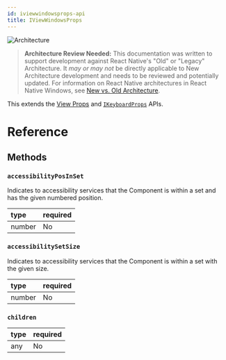 ```yaml
---
id: iviewwindowsprops-api
title: IViewWindowsProps
---
```


![Architecture](https://img.shields.io/badge/architecture-needs_review-red)

> **Architecture Review Needed:** This documentation was written to support development against React Native's "Old" or "Legacy" Architecture. It *may or may not* be directly applicable to New Architecture development and needs to be reviewed and potentially updated. For information on React Native architectures in React Native Windows, see [New vs. Old Architecture](new-architecture.md).

This extends the [View Props](https://reactnative.dev/docs/view#props) and [`IKeyboardProps`](ikeyboardprops-api-windows.md) APIs.

# Reference

## Methods

### `accessibilityPosInSet`

Indicates to accessibility services that the Component is within a set and has the given numbered position.

| type | required |
|:--|:--|
| number | No |

### `accessibilitySetSize`

Indicates to accessibility services that the Component is within a set with the given size.

| type | required |
|:--|:--|
| number | No |

### `children`

| type | required |
|:--|:--|
| any | No |

